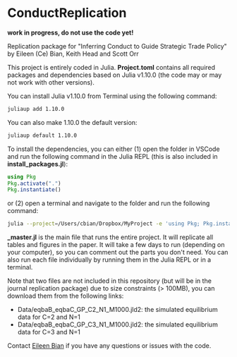 # ConductReplication
**work in progress, do not use the code yet!**

Replication package for "Inferring Conduct to Guide Strategic Trade Policy" by Eileen (Ce) Bian, Keith Head and Scott Orr

This project is entirely coded in Julia. **Project.toml** contains all required packages and dependencies based on Julia v1.10.0 (the code may or may not work with other versions).

You can install Julia v1.10.0 from Terminal using the following command:
```bash
juliaup add 1.10.0
```
You can also make 1.10.0 the default version:
```bash
juliaup default 1.10.0
```

To install the dependencies, you can either (1) open the folder in VSCode and run the following command in the Julia REPL (this is also included in **install_packages.jl**):
```julia
using Pkg
Pkg.activate(".")
Pkg.instantiate() 
```
or (2) open a terminal and navigate to the folder and run the following command:
```bash
julia --project=/Users/cbian/Dropbox/MyProject -e 'using Pkg; Pkg.instantiate()'
```

**_master.jl** is the main file that runs the entire project. It will replicate all tables and figures in the paper. It will take a few days to run (depending on your computer), so you can comment out the parts you don't need. You can also run each file individually by running them in the Julia REPL or in a terminal.

Note that two files are not included in this repository (but will be in the journal replication package) due to size constraints (> 100MB), you can download them from the following links: 
- Data/eqbaB_eqbaC_GP_C2_N1_M1000.jld2: the simulated equilibrium data for C=2 and N=1 
- Data/eqbaB_eqbaC_GP_C3_N1_M1000.jld2: the simulated equilibrium data for C=3 and N=1 

Contact [Eileen Bian](mailto:ce.bian@sauder.ubc.ca) if you have any questions or issues with the code.